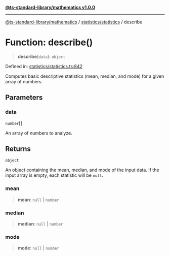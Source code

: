 [**@ts-standard-library/mathematics v1.0.0**](../../../README.md)

***

[@ts-standard-library/mathematics](../../../README.md) / [statistics/statistics](../README.md) / describe

# Function: describe()

> **describe**(`data`): `object`

Defined in: [statistics/statistics.ts:842](https://github.com/gabaudette/ts-stdlib/blob/ea80ba1db09c741e99f8cb19e94e5a29b81b623b/packages/mathematics/src/statistics/statistics.ts#L842)

Computes basic descriptive statistics (mean, median, and mode) for a given array of numbers.

## Parameters

### data

`number`[]

An array of numbers to analyze.

## Returns

`object`

An object containing the mean, median, and mode of the input data.
         If the input array is empty, each statistic will be `null`.

### mean

> **mean**: `null` \| `number`

### median

> **median**: `null` \| `number`

### mode

> **mode**: `null` \| `number`
